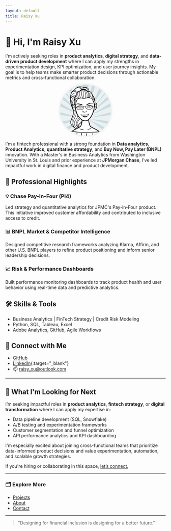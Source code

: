```yaml
---
layout: default
title: Raisy Xu
---
```


# 👋 Hi, I'm Raisy Xu

I'm actively seeking roles in **product analytics**, **digital strategy**, and **data-driven product development** where I can apply my strengths in experimentation design, KPI optimization, and user journey insights. My goal is to help teams make smarter product decisions through actionable metrics and cross-functional collaboration.

<p align="center">
  <img src="AvatarMaker2.png" alt="Raisy Xu avatar" width="160" style="border-radius: 50%; box-shadow: 0 0 8px rgba(0,0,0,0.15);" />
</p>

I'm a fintech professional with a strong foundation in **Data analytics**, **Product Analytics**, **quantitative strategy**, and **Buy Now, Pay Later (BNPL)** innovation. With a Master's in Business Analytics from Washington University in St. Louis and prior experience at **JPMorgan Chase**, I've led impactful work in digital finance and product development.

## 💼 Professional Highlights

### 💡 Chase Pay-in-Four (PI4)
Led strategy and quantitative analytics for JPMC's Pay-in-Four product. This initiative improved customer affordability and contributed to inclusive access to credit.

### 📊 BNPL Market & Competitor Intelligence
Designed competitive research frameworks analyzing Klarna, Affirm, and other U.S. BNPL players to refine product positioning and inform senior leadership decisions.

### 📈 Risk & Performance Dashboards
Built performance monitoring dashboards to track product health and user behavior using real-time data and predictive analytics.

## 🛠 Skills & Tools
- Business Analytics | FinTech Strategy | Credit Risk Modeling
- Python, SQL, Tableau, Excel
- Adobe Analytics, GitHub, Agile Workflows

## 🔗 Connect with Me
- [GitHub](https://github.com/raisyxu)
- [LinkedIn](https://www.linkedin.com/in/raisyxu/){:target="_blank"}
- 📫 raisy_xu@outlook.com

---

## 💬 What I'm Looking for Next

I’m seeking impactful roles in **product analytics**, **fintech strategy**, or **digital transformation** where I can apply my expertise in:
- Data pipeline development (SQL, Snowflake)
- A/B testing and experimentation frameworks
- Customer segmentation and funnel optimization
- API performance analytics and KPI dashboarding

I'm especially excited about joining cross-functional teams that prioritize data-informed product decisions and value experimentation, automation, and scalable growth strategies.

If you're hiring or collaborating in this space, [let’s connect.](mailto:raisy_xu@outlook.com)

---
### 🗂 Explore More

- [Projects](./projects.html)
- [About](./about.html)
- [Contact](mailto:raisy_xu@outlook.com)

---

> "Designing for financial inclusion is designing for a better future."
